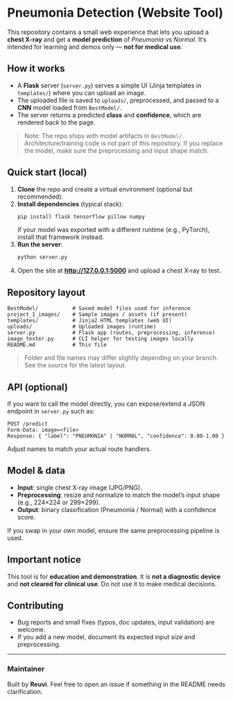 # Pneumonia Detection (Website Tool)

This repository contains a small web experience that lets you upload a **chest X‑ray** and get a **model prediction** of *Pneumonia* vs *Normal*. It’s intended for learning and demos only — **not for medical use**.

## How it works
- A **Flask** server (`server.py`) serves a simple UI (Jinja templates in `templates/`) where you can upload an image.
- The uploaded file is saved to `uploads/`, preprocessed, and passed to a **CNN** model loaded from `BestModel/`.
- The server returns a predicted **class** and **confidence**, which are rendered back to the page.

> Note: The repo ships with model artifacts in `BestModel/`. Architecture/training code is not part of this repository. If you replace the model, make sure the preprocessing and input shape match.

## Quick start (local)
1. **Clone** the repo and create a virtual environment (optional but recommended).
2. **Install dependencies** (typical stack):
   ```bash
   pip install flask tensorflow pillow numpy
   ```
   If your model was exported with a different runtime (e.g., PyTorch), install that framework instead.
3. **Run the server**:
   ```bash
   python server.py
   ```
4. Open the site at **http://127.0.0.1:5000** and upload a chest X‑ray to test.

## Repository layout
```
BestModel/           # Saved model files used for inference
project_1_images/    # Sample images / assets (if present)
templates/           # Jinja2 HTML templates (web UI)
uploads/             # Uploaded images (runtime)
server.py            # Flask app (routes, preprocessing, inference)
image_tester.py      # CLI helper for testing images locally
README.md            # This file
```
> Folder and file names may differ slightly depending on your branch. See the source for the latest layout.

## API (optional)
If you want to call the model directly, you can expose/extend a JSON endpoint in `server.py` such as:
```
POST /predict
Form-Data: image=<file>
Response: { "label": "PNEUMONIA" | "NORMAL", "confidence": 0.00-1.00 }
```
Adjust names to match your actual route handlers.

## Model & data
- **Input**: single chest X‑ray image (JPG/PNG).
- **Preprocessing**: resize and normalize to match the model’s input shape (e.g., 224×224 or 299×299).
- **Output**: binary classification (Pneumonia / Normal) with a confidence score.

If you swap in your own model, ensure the same preprocessing pipeline is used.

## Important notice
This tool is for **education and demonstration**. It is **not a diagnostic device** and **not cleared for clinical use**. Do not use it to make medical decisions.

## Contributing
- Bug reports and small fixes (typos, doc updates, input validation) are welcome.
- If you add a new model, document its expected input size and preprocessing.

---

### Maintainer
Built by **Reuvi**. Feel free to open an issue if something in the README needs clarification.
